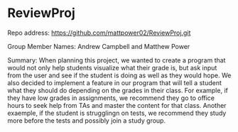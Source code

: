 # ReviewProj

Repo address:
https://github.com/mattpower02/ReviewProj.git

Group Member Names: Andrew Campbell and Matthew Power

Summary:
When planning this project, we wanted to create a program that would not only help students visualize what their grade is, but ask input from the user and see if the student is doing as well as they would hope. We also decided to implement a feature in our program that will tell a student what they should do depending on the grades in their class. For example, if they have low grades in assignments, we recommend they go to office hours to seek help from TAs and master the content for that class. Another exaemple, if the student is strugglingn on tests, we recommend they study more before the tests and possibly join a study group. 

